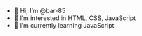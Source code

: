 - 👋 Hi, I’m @bar-85
- 👀 I’m interested in HTML, CSS, JavaScript
- 🌱 I’m currently learning JavaScript

 

<!---
bar-85/bar-85 is a ✨ special ✨ repository because its `README.md` (this file) appears on your GitHub profile.
You can click the Preview link to take a look at your changes.
--->

